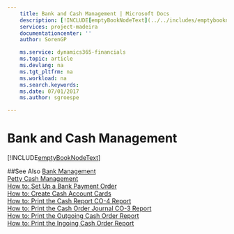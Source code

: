 ```yaml
---
    title: Bank and Cash Management | Microsoft Docs
    description: [!INCLUDE[emptyBookNodeText](../../includes/emptybooknodetext_md.md)]
    services: project-madeira
    documentationcenter: ''
    author: SorenGP

    ms.service: dynamics365-financials
    ms.topic: article
    ms.devlang: na
    ms.tgt_pltfrm: na
    ms.workload: na
    ms.search.keywords:
    ms.date: 07/01/2017
    ms.author: sgroespe

---
```

# Bank and Cash Management
[!INCLUDE[emptyBookNodeText](../../includes/emptybooknodetext_md.md)]

##See Also
[Bank Management](bank-management.md)  
[Petty Cash Management](petty-cash-management.md)  
[How to: Set Up a Bank Payment Order](how-to-set-up-a-bank-payment-order.md)  
[How to: Create Cash Account Cards](how-to-create-cash-account-cards.md)  
[How to: Print the Cash Report CO-4 Report](how-to-print-the-cash-report-co-4-report.md)  
[How to: Print the Cash Order Journal CO-3 Report](how-to-print-the-cash-order-journal-co-3-report.md)  
[How to: Print the Outgoing Cash Order Report](how-to-print-the-outgoing-cash-order-report.md)  
[How to: Print the Ingoing Cash Order Report](how-to-print-the-ingoing-cash-order-report.md)
